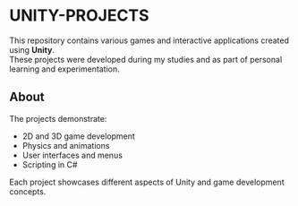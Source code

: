 # UNITY-PROJECTS

This repository contains various games and interactive applications created using **Unity**.  
These projects were developed during my studies and as part of personal learning and experimentation.

## About
The projects demonstrate:

- 2D and 3D game development
- Physics and animations
- User interfaces and menus
- Scripting in C#

Each project showcases different aspects of Unity and game development concepts.
